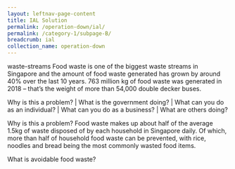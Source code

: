 ```yaml
---
layout: leftnav-page-content
title: IAL Solution
permalink: /operation-down/ial/
permalink: /category-1/subpage-B/
breadcrumb: ial
collection_name: operation-down
---
```


waste-streams
Food waste is one of the biggest waste streams in Singapore and the amount of food waste generated has grown by around 40% over the last 10 years. 763 million kg of food waste was generated in 2018 – that’s the weight of more than 54,000 double decker buses.

Why is this a problem? | What is the government doing? | What can you do as an individual? | What can you do as a business? | What are others doing?


Why is this a problem?
Food waste makes up about half of the average 1.5kg of waste disposed of by each household in Singapore daily. Of which, more than half of household food waste can be prevented, with rice, noodles and bread being the most commonly wasted food items.

What is avoidable food waste?
